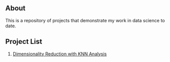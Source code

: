 ## About

This is a repository of projects that demonstrate my work in data science to date. 

## Project List

1. [Dimensionality Reduction with KNN Analysis](https://github.com/eaadame/Python-Projects/tree/main/Dimensionality%20Reduction%20with%20KNN%20Analysis)


